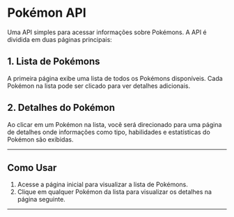 # Pokémon API

Uma API simples para acessar informações sobre Pokémons. A API é dividida em duas páginas principais:

## 1. Lista de Pokémons
A primeira página exibe uma lista de todos os Pokémons disponíveis. Cada Pokémon na lista pode ser clicado para ver detalhes adicionais.

## 2. Detalhes do Pokémon
Ao clicar em um Pokémon na lista, você será direcionado para uma página de detalhes onde informações como tipo, habilidades e estatísticas do Pokémon são exibidas.

---

## Como Usar

1. Acesse a página inicial para visualizar a lista de Pokémons.
2. Clique em qualquer Pokémon da lista para visualizar os detalhes na página seguinte.

---

